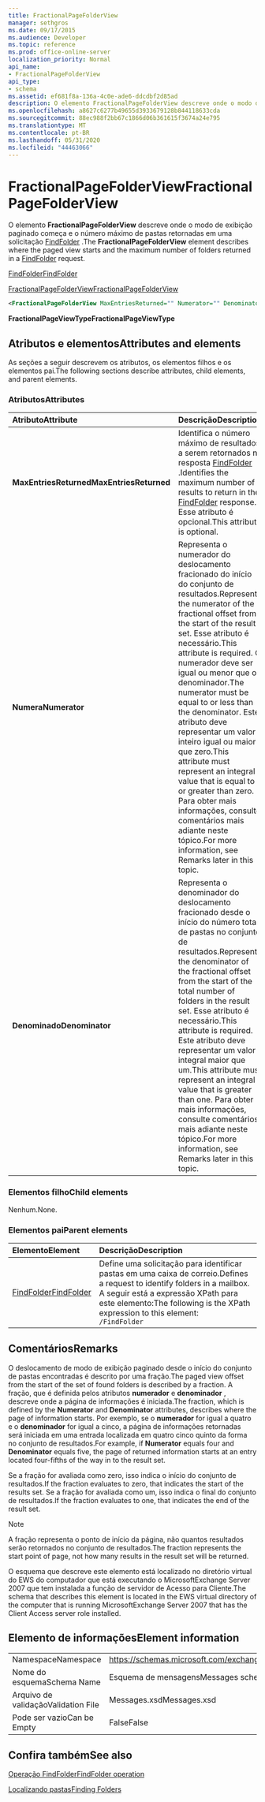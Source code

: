 ```yaml
---
title: FractionalPageFolderView
manager: sethgros
ms.date: 09/17/2015
ms.audience: Developer
ms.topic: reference
ms.prod: office-online-server
localization_priority: Normal
api_name:
- FractionalPageFolderView
api_type:
- schema
ms.assetid: ef681f8a-136a-4c0e-ade6-ddcdbf2d85ad
description: O elemento FractionalPageFolderView descreve onde o modo de exibição paginado começa e o número máximo de pastas retornadas em uma solicitação FindFolder.
ms.openlocfilehash: a8627c6277b49655d3933679128b844118633cda
ms.sourcegitcommit: 88ec988f2bb67c1866d06b361615f3674a24e795
ms.translationtype: MT
ms.contentlocale: pt-BR
ms.lasthandoff: 05/31/2020
ms.locfileid: "44463066"
---
```

# <a name="fractionalpagefolderview"></a><span data-ttu-id="6b512-103">FractionalPageFolderView</span><span class="sxs-lookup"><span data-stu-id="6b512-103">FractionalPageFolderView</span></span>

<span data-ttu-id="6b512-104">O elemento **FractionalPageFolderView** descreve onde o modo de exibição paginado começa e o número máximo de pastas retornadas em uma solicitação [FindFolder](findfolder.md) .</span><span class="sxs-lookup"><span data-stu-id="6b512-104">The **FractionalPageFolderView** element describes where the paged view starts and the maximum number of folders returned in a [FindFolder](findfolder.md) request.</span></span> 
  
[<span data-ttu-id="6b512-105">FindFolder</span><span class="sxs-lookup"><span data-stu-id="6b512-105">FindFolder</span></span>](findfolder.md)
  
[<span data-ttu-id="6b512-106">FractionalPageFolderView</span><span class="sxs-lookup"><span data-stu-id="6b512-106">FractionalPageFolderView</span></span>](fractionalpagefolderview.md)
  
```xml
<FractionalPageFolderView MaxEntriesReturned="" Numerator="" Denominator=""/>
```

 <span data-ttu-id="6b512-107">**FractionalPageViewType**</span><span class="sxs-lookup"><span data-stu-id="6b512-107">**FractionalPageViewType**</span></span>
## <a name="attributes-and-elements"></a><span data-ttu-id="6b512-108">Atributos e elementos</span><span class="sxs-lookup"><span data-stu-id="6b512-108">Attributes and elements</span></span>

<span data-ttu-id="6b512-109">As seções a seguir descrevem os atributos, os elementos filhos e os elementos pai.</span><span class="sxs-lookup"><span data-stu-id="6b512-109">The following sections describe attributes, child elements, and parent elements.</span></span>
  
### <a name="attributes"></a><span data-ttu-id="6b512-110">Atributos</span><span class="sxs-lookup"><span data-stu-id="6b512-110">Attributes</span></span>

|<span data-ttu-id="6b512-111">**Atributo**</span><span class="sxs-lookup"><span data-stu-id="6b512-111">**Attribute**</span></span>|<span data-ttu-id="6b512-112">**Descrição**</span><span class="sxs-lookup"><span data-stu-id="6b512-112">**Description**</span></span>|
|:-----|:-----|
|<span data-ttu-id="6b512-113">**MaxEntriesReturned**</span><span class="sxs-lookup"><span data-stu-id="6b512-113">**MaxEntriesReturned**</span></span> <br/> |<span data-ttu-id="6b512-114">Identifica o número máximo de resultados a serem retornados na resposta [FindFolder](findfolder.md) .</span><span class="sxs-lookup"><span data-stu-id="6b512-114">Identifies the maximum number of results to return in the [FindFolder](findfolder.md) response.</span></span> <span data-ttu-id="6b512-115">Esse atributo é opcional.</span><span class="sxs-lookup"><span data-stu-id="6b512-115">This attribute is optional.</span></span>  <br/> |
|<span data-ttu-id="6b512-116">**Numera**</span><span class="sxs-lookup"><span data-stu-id="6b512-116">**Numerator**</span></span> <br/> |<span data-ttu-id="6b512-117">Representa o numerador do deslocamento fracionado do início do conjunto de resultados.</span><span class="sxs-lookup"><span data-stu-id="6b512-117">Represents the numerator of the fractional offset from the start of the result set.</span></span> <span data-ttu-id="6b512-118">Esse atributo é necessário.</span><span class="sxs-lookup"><span data-stu-id="6b512-118">This attribute is required.</span></span> <span data-ttu-id="6b512-119">O numerador deve ser igual ou menor que o denominador.</span><span class="sxs-lookup"><span data-stu-id="6b512-119">The numerator must be equal to or less than the denominator.</span></span> <span data-ttu-id="6b512-120">Este atributo deve representar um valor inteiro igual ou maior que zero.</span><span class="sxs-lookup"><span data-stu-id="6b512-120">This attribute must represent an integral value that is equal to or greater than zero.</span></span> <span data-ttu-id="6b512-121">Para obter mais informações, consulte comentários mais adiante neste tópico.</span><span class="sxs-lookup"><span data-stu-id="6b512-121">For more information, see Remarks later in this topic.</span></span>  <br/> |
|<span data-ttu-id="6b512-122">**Denominado**</span><span class="sxs-lookup"><span data-stu-id="6b512-122">**Denominator**</span></span> <br/> |<span data-ttu-id="6b512-123">Representa o denominador do deslocamento fracionado desde o início do número total de pastas no conjunto de resultados.</span><span class="sxs-lookup"><span data-stu-id="6b512-123">Represents the denominator of the fractional offset from the start of the total number of folders in the result set.</span></span> <span data-ttu-id="6b512-124">Esse atributo é necessário.</span><span class="sxs-lookup"><span data-stu-id="6b512-124">This attribute is required.</span></span> <span data-ttu-id="6b512-125">Este atributo deve representar um valor integral maior que um.</span><span class="sxs-lookup"><span data-stu-id="6b512-125">This attribute must represent an integral value that is greater than one.</span></span> <span data-ttu-id="6b512-126">Para obter mais informações, consulte comentários mais adiante neste tópico.</span><span class="sxs-lookup"><span data-stu-id="6b512-126">For more information, see Remarks later in this topic.</span></span>  <br/> |
   
### <a name="child-elements"></a><span data-ttu-id="6b512-127">Elementos filho</span><span class="sxs-lookup"><span data-stu-id="6b512-127">Child elements</span></span>

<span data-ttu-id="6b512-128">Nenhum.</span><span class="sxs-lookup"><span data-stu-id="6b512-128">None.</span></span>
  
### <a name="parent-elements"></a><span data-ttu-id="6b512-129">Elementos pai</span><span class="sxs-lookup"><span data-stu-id="6b512-129">Parent elements</span></span>

|<span data-ttu-id="6b512-130">**Elemento**</span><span class="sxs-lookup"><span data-stu-id="6b512-130">**Element**</span></span>|<span data-ttu-id="6b512-131">**Descrição**</span><span class="sxs-lookup"><span data-stu-id="6b512-131">**Description**</span></span>|
|:-----|:-----|
|[<span data-ttu-id="6b512-132">FindFolder</span><span class="sxs-lookup"><span data-stu-id="6b512-132">FindFolder</span></span>](findfolder.md) <br/> |<span data-ttu-id="6b512-133">Define uma solicitação para identificar pastas em uma caixa de correio.</span><span class="sxs-lookup"><span data-stu-id="6b512-133">Defines a request to identify folders in a mailbox.</span></span>  <br/> <span data-ttu-id="6b512-134">A seguir está a expressão XPath para este elemento:</span><span class="sxs-lookup"><span data-stu-id="6b512-134">The following is the XPath expression to this element:</span></span>  <br/>  `/FindFolder` <br/> |
   
## <a name="remarks"></a><span data-ttu-id="6b512-135">Comentários</span><span class="sxs-lookup"><span data-stu-id="6b512-135">Remarks</span></span>

<span data-ttu-id="6b512-136">O deslocamento de modo de exibição paginado desde o início do conjunto de pastas encontradas é descrito por uma fração.</span><span class="sxs-lookup"><span data-stu-id="6b512-136">The paged view offset from the start of the set of found folders is described by a fraction.</span></span> <span data-ttu-id="6b512-137">A fração, que é definida pelos atributos **numerador** e **denominador** , descreve onde a página de informações é iniciada.</span><span class="sxs-lookup"><span data-stu-id="6b512-137">The fraction, which is defined by the **Numerator** and **Denominator** attributes, describes where the page of information starts.</span></span> <span data-ttu-id="6b512-138">Por exemplo, se o **numerador** for igual a quatro e o **denominador** for igual a cinco, a página de informações retornadas será iniciada em uma entrada localizada em quatro cinco quinto da forma no conjunto de resultados.</span><span class="sxs-lookup"><span data-stu-id="6b512-138">For example, if **Numerator** equals four and **Denominator** equals five, the page of returned information starts at an entry located four-fifths of the way in to the result set.</span></span> 
  
<span data-ttu-id="6b512-139">Se a fração for avaliada como zero, isso indica o início do conjunto de resultados.</span><span class="sxs-lookup"><span data-stu-id="6b512-139">If the fraction evaluates to zero, that indicates the start of the results set.</span></span> <span data-ttu-id="6b512-140">Se a fração for avaliada como um, isso indica o final do conjunto de resultados.</span><span class="sxs-lookup"><span data-stu-id="6b512-140">If the fraction evaluates to one, that indicates the end of the result set.</span></span>
  
> [!NOTE]
> <span data-ttu-id="6b512-141">A fração representa o ponto de início da página, não quantos resultados serão retornados no conjunto de resultados.</span><span class="sxs-lookup"><span data-stu-id="6b512-141">The fraction represents the start point of page, not how many results in the result set will be returned.</span></span> 
  
<span data-ttu-id="6b512-142">O esquema que descreve este elemento está localizado no diretório virtual do EWS do computador que está executando o MicrosoftExchange Server 2007 que tem instalada a função de servidor de Acesso para Cliente.</span><span class="sxs-lookup"><span data-stu-id="6b512-142">The schema that describes this element is located in the EWS virtual directory of the computer that is running MicrosoftExchange Server 2007 that has the Client Access server role installed.</span></span>
  
## <a name="element-information"></a><span data-ttu-id="6b512-143">Elemento de informações</span><span class="sxs-lookup"><span data-stu-id="6b512-143">Element information</span></span>

|||
|:-----|:-----|
|<span data-ttu-id="6b512-144">Namespace</span><span class="sxs-lookup"><span data-stu-id="6b512-144">Namespace</span></span>  <br/> |https://schemas.microsoft.com/exchange/services/2006/messages  <br/> |
|<span data-ttu-id="6b512-145">Nome do esquema</span><span class="sxs-lookup"><span data-stu-id="6b512-145">Schema Name</span></span>  <br/> |<span data-ttu-id="6b512-146">Esquema de mensagens</span><span class="sxs-lookup"><span data-stu-id="6b512-146">Messages schema</span></span>  <br/> |
|<span data-ttu-id="6b512-147">Arquivo de validação</span><span class="sxs-lookup"><span data-stu-id="6b512-147">Validation File</span></span>  <br/> |<span data-ttu-id="6b512-148">Messages.xsd</span><span class="sxs-lookup"><span data-stu-id="6b512-148">Messages.xsd</span></span>  <br/> |
|<span data-ttu-id="6b512-149">Pode ser vazio</span><span class="sxs-lookup"><span data-stu-id="6b512-149">Can be Empty</span></span>  <br/> |<span data-ttu-id="6b512-150">False</span><span class="sxs-lookup"><span data-stu-id="6b512-150">False</span></span>  <br/> |
   
## <a name="see-also"></a><span data-ttu-id="6b512-151">Confira também</span><span class="sxs-lookup"><span data-stu-id="6b512-151">See also</span></span>



[<span data-ttu-id="6b512-152">Operação FindFolder</span><span class="sxs-lookup"><span data-stu-id="6b512-152">FindFolder operation</span></span>](findfolder-operation.md)


[<span data-ttu-id="6b512-153">Localizando pastas</span><span class="sxs-lookup"><span data-stu-id="6b512-153">Finding Folders</span></span>](https://msdn.microsoft.com/library/9124d868-017a-43f0-b915-5c0082cacec9%28Office.15%29.aspx)

